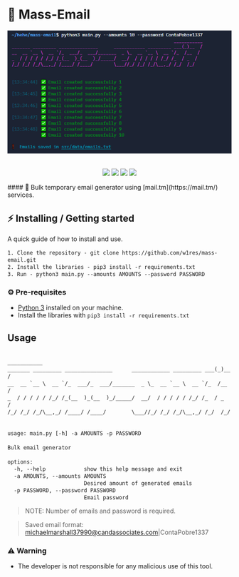 # 📧 Mass-Email

<div align="center">
    <img src="./assets/banner.png" width="550">
</div>

<br>

<p align="center">
    <img src="https://img.shields.io/github/license/w1res/mass-email?color=blue&logo=github&logoColor=blue&style=for-the-badge">
    <img src="https://img.shields.io/github/issues/w1res/mass-email?color=blue&logo=github&logoColor=blue&style=for-the-badge">
    <img src="https://img.shields.io/github/stars/w1res/mass-email?color=blue&label=STARS&logo=github&logoColor=blue&style=for-the-badge">
    <img src="https://img.shields.io/github/languages/code-size/w1res/mass-email?color=blue&logo=github&logoColor=blue&style=for-the-badge">
</p>
#### 📧 Bulk temporary email generator using [mail.tm](https://mail.tm/) services.
<br>

## ⚡ Installing / Getting started

<p> A quick guide of how to install and use. </p>

```
1. Clone the repository - git clone https://github.com/w1res/mass-email.git
2. Install the libraries - pip3 install -r requirements.txt
3. Run - python3 main.py --amounts AMOUNTS --password PASSWORD
```

### ⚙️ Pre-requisites
- [Python 3](https://www.python.org/downloads/) installed on your machine.
- Install the libraries with `pip3 install -r requirements.txt`

## Usage
```
                                                              ___________
_______ _________ _______________      ____________ _________ ___(_)__  /
__  __ `__ \  __ `/_  ___/_  ___/_______  _ \_  __ `__ \  __ `/_  /__  / 
_  / / / / / /_/ /_(__  )_(__  )_/_____/  __/  / / / / / /_/ /_  / _  /  
/_/ /_/ /_/\__,_/ /____/ /____/        \___//_/ /_/ /_/\__,_/ /_/  /_/   


usage: main.py [-h] -a AMOUNTS -p PASSWORD

Bulk email generator

options:
  -h, --help            show this help message and exit   
  -a AMOUNTS, --amounts AMOUNTS
                        Desired amount of generated emails
  -p PASSWORD, --password PASSWORD
                        Email password
```
> NOTE: Number of emails and password is required.

> Saved email format: michaelmarshall37990@candassociates.com|ContaPobre1337

### ⚠️ Warning
- The developer is not responsible for any malicious use of this tool.
